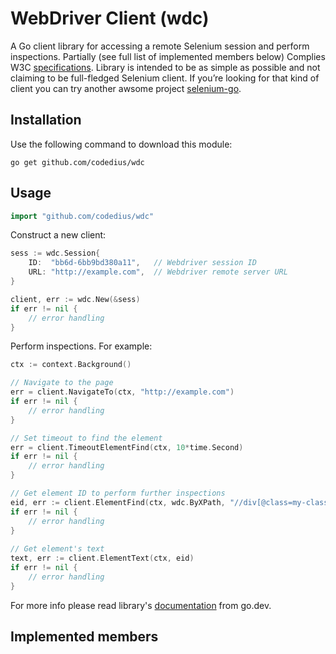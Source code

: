 # WebDriver Client (wdc)
A Go client library for accessing a remote Selenium session and perform inspections. Partially (see full list of implemented members below) Complies W3C [specifications](https://www.w3.org/TR/webdriver/). Library is intended to be as simple as possible and not claiming to be full-fledged Selenium client. If you’re looking for that kind of client you can try another awsome project [selenium-go](https://github.com/tebeka/selenium).

## Installation
Use the following command to download this module:
```
go get github.com/codedius/wdc
```

## Usage
```go
import "github.com/codedius/wdc"
```

Construct a new client:

```go
sess := wdc.Session{
    ID:  "bb6d-6bb9bd380a11",   // Webdriver session ID
    URL: "http://example.com",  // Webdriver remote server URL
}

client, err := wdc.New(&sess)
if err != nil {
    // error handling
}
```

Perform inspections. For example:


```go
ctx := context.Background()

// Navigate to the page
err = client.NavigateTo(ctx, "http://example.com") 
if err != nil {
    // error handling
}

// Set timeout to find the element
err = client.TimeoutElementFind(ctx, 10*time.Second)
if err != nil {
    // error handling
}

// Get element ID to perform further inspections
eid, err := client.ElementFind(ctx, wdc.ByXPath, "//div[@class=my-class]")
if err != nil {
    // error handling
}
	
// Get element's text
text, err := client.ElementText(ctx, eid)
if err != nil {
    // error handling
}
```

For more info please read library's [documentation](https://pkg.go.dev/github.com/codedius/wdc?tab=doc) from go.dev.

## Implemented members


